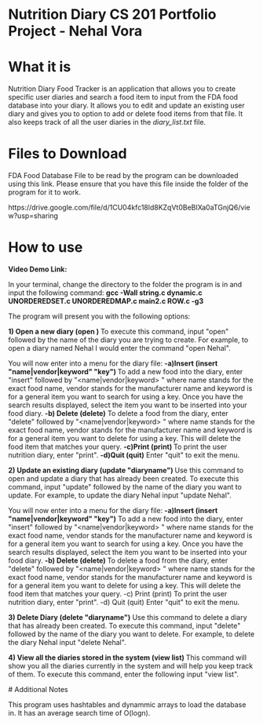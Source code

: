 # Nutrition Diary CS 201 Portfolio Project - Nehal Vora

# What it is

<p>Nutrition Diary Food Tracker is an application that allows you to create specific user diaries and search a food item to input from the FDA food database into your diary. It allows you to edit and update an existing user diary and gives you to option to add or delete food items from that file. It also keeps track of all the user diaries in the <i>diary_list.txt</i> file.</p>

# Files to Download 

<p>FDA Food Database File to be read by the program can be downloaded using this link.</n> Please ensure that you have this file inside the folder of the program for it to work.</n></p>
</N>
https://drive.google.com/file/d/1CU04kfc18ld8KZqVt0BeBIXa0aTGnjQ6/view?usp=sharing

# How to use
<p><b>Video Demo Link: </b></n></p>
</n><p>In your terminal, change the directory to the folder the program is in and input the following command:</n>
<b> gcc -Wall string.c dynamic.c UNORDEREDSET.c UNORDEREDMAP.c main2.c ROW.c -g3 </b> </n></p>

<p>The program will present you with the following options:</n></p>
<p><b> 1) Open a new diary (open <diaryname>) </b> </n>
 To execute this command, input "open" followed by the name of the diary you are trying to create.
 For example, to open a diary named Nehal I would enter the command "open Nehal".</n>
 
 You will now enter into a menu for the diary file:</n>
 <b>     -a)Insert (insert "name|vendor|keyword" "key") </b></n>
 To add a new food into the diary, enter "insert" followed by "<name|vendor|keyword> <key>" where name stands for the exact food name, vendor stands for the manufacturer name and keyword is for a general item you want to search for using a key.</n>
 Once you have the search results displayed, select the item you want to be inserted into your food diary.</n>
 <b>     -b) Delete (delete)</b></n>
 To delete a food from the diary, enter "delete" followed by "<name|vendor|keyword> <key>" where name stands for the exact food name, vendor stands for the manufacturer name and keyword is for a general item you want to delete for using a key.
 This will delete the food item that matches your query.</n>
 <b>     -c)Print (print) </b></n>
 To print the user nutrition diary, enter "print".</n>
<b>      -d)Quit (quit)</b> </n>
 Enter "quit" to exit the menu.</n>
 </p>
 
<p><b> 2) Update an existing diary (update "diaryname") </b></n>
 Use this command to open and update a diary that has already been created. To execute this command, input "update" followed by the name    of the diary you want to update.
 For example, to update the diary Nehal input "update Nehal".
  
  You will now enter into a menu for the diary file:
 <b>-a)Insert (insert "name|vendor|keyword" "key")</b></n>
 To add a new food into the diary, enter "insert" followed by "<name|vendor|keyword> <key>" where name stands for the exact food name, vendor stands for the manufacturer name and keyword is for a general item you want to search for using a key.
 Once you have the search results displayed, select the item you want to be inserted into your food diary. </n>
 <b>-b) Delete (delete) </b> </n>
 To delete a food from the diary, enter "delete" followed by "<name|vendor|keyword> <key>" where name stands for the exact food name, vendor stands for the manufacturer name and keyword is for a general item you want to delete for using a key.
 This will delete the food item that matches your query. </n>
 -c) Print (print) </n>
 To print the user nutrition diary, enter "print".</n>
 -d) Quit (quit) </n>
 Enter "quit" to exit the menu.</n></p> 
<p><b> 3) Delete Diary (delete "diaryname")</b> </n>
 Use this command to delete a diary that has already been created. To execute this command, input "delete" followed by the name of the diary you want to delete.</n>
 For example, to delete the diary Nehal input "delete Nehal".</n></p>
<p><b> 4) View all the diaries stored in the system (view list) </b> </n>
This command will show you all the diaries currently in the system and will help you keep track of them.
To execute this command, enter the following input "view list".</p>
# Additional Notes
<p>This program uses hashtables and dynammic arrays to load the database in. It has an average search time of O(logn).</p>
